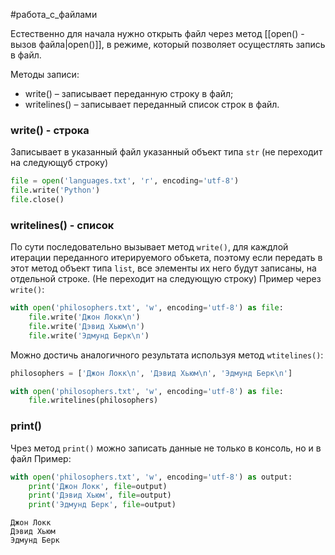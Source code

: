 #работа_с_файлами 

Естественно для начала нужно открыть файл через метод [[open() - вызов файла|open()]], в режиме, который позволяет осущестлять запись в файл.

Методы записи:
 - write() – записывает переданную строку в файл;
 - writelines() – записывает переданный список строк в файл.

### write() - строка
Записывает в указанный файл указанный объект типа `str` (не переходит на следующуб строку)
```python
file = open('languages.txt', 'r', encoding='utf-8') 
file.write('Python') 
file.close()
```

### writelines() - список
По сути последовательно вызывает метод `write()`, для каждлой итерации переданного итерируемого объкета, поэтому если передать в этот метод объект типа `list`, все элементы их него будут записаны, на отдельной строке. (Не переходит на следующую строку)
Пример через `write()`:
```python
with open('philosophers.txt', 'w', encoding='utf-8') as file:
    file.write('Джoн Локк\n')
    file.write('Дэвид Хьюм\n')
    file.write('Эдмyнд Берк\n')
```
Можно достичь аналогичного результата используя метод `wtitelines()`:
```python
philosophers = ['Джoн Локк\n', 'Дэвид Хьюм\n', 'Эдмyнд Берк\n']

with open('philosophers.txt', 'w', encoding='utf-8') as file:
    file.writelines(philosophers)
```

### print()
Чрез метод `print()` можно записать данные не только в консоль, но и в файл
Пример:
```python
with open('philosophers.txt', 'w', encoding='utf-8') as output:
    print('Джoн Локк', file=output)
    print('Дэвид Хьюм', file=output)
    print('Эдмyнд Берк', file=output)
```
```
Джoн Локк
Дэвид Хьюм
Эдмyнд Берк
```